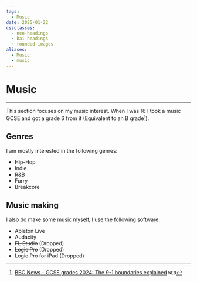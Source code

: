```yaml
---
tags:
  - Music
date: 2025-01-22
cssclasses:
  - neo-headings
  - bai-headings
  - rounded-images
aliases:
  - Music
  - music
---
```

# Music
***
This section focuses on my music interest. When I was 16 I took  a music GCSE and got a grade 6 from it (Equivalent to an B grade[^1]). 

## Genres
I am mostly interested in the following genres:
- Hip-Hop
- Indie
- R&B
- Furry
- Breakcore

## Music making
I also do make some music myself, I use the following software:
- Ableton Live
- Audacity
- ~~FL Studio~~ (Dropped)
- ~~Logic Pro~~ (Dropped)
- ~~Logic Pro for iPad~~ (Dropped)

[^1]: [BBC News - GCSE grades 2024: The 9-1 boundaries explained](https://www.bbc.co.uk/news/education-48993830) `WEB`